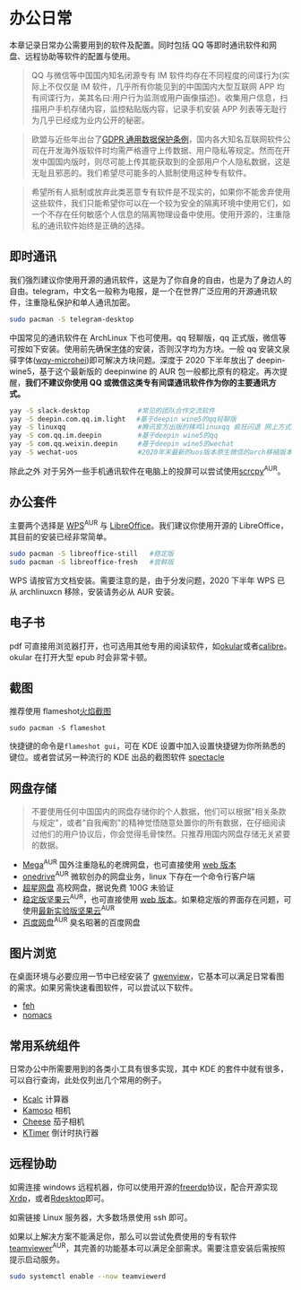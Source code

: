 # 办公日常

本章记录日常办公需要用到的软件及配置。同时包括 QQ 等即时通讯软件和网盘、远程协助等软件的配置与使用。

> QQ 与微信等中国国内知名闭源专有 IM 软件均存在不同程度的间谍行为(实际上不仅仅是 IM 软件，几乎所有你能见到的中国国内大型互联网 APP 均有间谍行为，美其名曰:用户行为监测或用户画像描述)。收集用户信息，扫描用户手机存储内容，监控粘贴版内容，记录手机安装 APP 列表等无耻行为几乎已经成为业内公开的秘密。

> 欧盟与近些年出台了[GDPR 通用数据保护条例](https://en.wikipedia.org/wiki/General_Data_Protection_Regulation)，国内各大知名互联网软件公司在开发海外版软件时均需严格遵守上传数据、用户隐私等规定。然而在开发中国国内版时，则尽可能上传其能获取到的全部用户个人隐私数据，这是无耻且邪恶的。我们希望尽可能多的人抵制使用这种专有软件。

> 希望所有人抵制或放弃此类恶意专有软件是不现实的，如果你不能舍弃使用这些软件，我们只能希望你可以在一个较为安全的隔离环境中使用它们，如一个不存在任何敏感个人信息的隔离物理设备中使用。使用开源的，注重隐私的通讯软件始终是正确的选择。

## 即时通讯

我们强烈建议你使用开源的通讯软件，这是为了你自身的自由，也是为了身边人的自由。telegram，中文名一般称为电报，是一个在世界广泛应用的开源通讯软件，注重隐私保护和单人通讯加密。

```bash
sudo pacman -S telegram-desktop
```

中国常见的通讯软件在 ArchLinux 下也可使用。qq 轻聊版，qq 正式版，微信等可按如下安装。使用前先确保[字体](https://wiki.archlinux.org/index.php/Localization/Chinese#Fonts)的安装，否则汉字均为方块。一般 qq 安装文泉驿字体([wqy-microhei](https://archlinux.org/packages/?name=wqy-microhei))即可解决方块问题。深度于 2020 下半年放出了 deepin-wine5，基于这个最新版的 deepinwine 的 AUR 包一般都比原有的稳定。再次提醒，**我们不建议你使用 QQ 或微信这类专有间谍通讯软件作为你的主要通讯方式。**

```bash
yay -S slack-desktop            #常见的团队合作交流软件
yay -S deepin.com.qq.im.light　 #基于deepin wine5的qq轻聊版
yay -S linuxqq                  #腾讯官方出版的辣鸡linuxqq 疯狂闪退 网上方式均无效 不建议安装
yay -S com.qq.im.deepin         #基于deepin wine5的qq
yay -S com.qq.weixin.deepin     #基于deepin wine5的wechat
yay -S wechat-uos               #2020年末最新的uos版本原生微信的arch移植版本
```

除此之外 对于另外一些手机通讯软件在电脑上的投屏可以尝试使用[scrcpy](https://aur.archlinux.org/packages/scrcpy/)<sup>AUR</sup>。

## 办公套件

主要两个选择是 [WPS](<https://wiki.archlinux.org/index.php/WPS_Office_(%E7%AE%80%E4%BD%93%E4%B8%AD%E6%96%87)>)<sup>AUR</sup> 与 [LibreOffice](https://wiki.archlinux.org/index.php/LibreOffice)。我们建议你使用开源的 LibreOffice， 其目前的安装已经非常简单。

```bash
sudo pacman -S libreoffice-still   #稳定版
sudo pacman -S libreoffice-fresh   #尝鲜版
```

WPS 请按官方文档安装。需要注意的是，由于分发问题，2020 下半年 WPS 已从 archlinuxcn 移除，安装请务必从 AUR 安装。

## 电子书

pdf 可直接用浏览器打开，也可选用其他专用的阅读软件，如[okular](https://archlinux.org/packages/extra/x86_64/okular/)或者[calibre](https://archlinux.org/packages/community/x86_64/calibre/)。okular 在打开大型 epub 时会非常卡顿。

## 截图

推荐使用 flameshot[火焰截图](https://www.bilibili.com/video/BV1LK4y1s7wX/)

```
sudo pacman -S flameshot
```

快捷键的命令是`flameshot gui`，可在 KDE 设置中加入设置快捷键为你所熟悉的键位。或者尝试另一种流行的 KDE 出品的截图软件 [spectacle](https://archlinux.org/packages/extra/x86_64/spectacle/)

## 网盘存储

> 不要使用任何中国国内的网盘存储你的个人数据，他们可以根据"相关条款与规定"，或者"自我阉割"的精神觉悟随意处置你的所有数据，在仔细阅读过他们的用户协议后，你会觉得毛骨悚然。只推荐用国内网盘存储无关紧要的数据。

- [Mega](https://aur.archlinux.org/packages/megasync/)<sup>AUR</sup> 国外注重隐私的老牌网盘，也可直接使用 [web 版本](https://mega.nz/fm/dashboard)
- [onedrive](https://aur.archlinux.org/packages/onedrive-abraunegg/)<sup>AUR</sup> 微软创办的网盘业务，linux 下存在一个命令行客户端
- [超星网盘](http://i.mooc.chaoxing.com/space/index?t=1600061701200) 高校网盘，据说免费 100G 未验证
- [稳定版坚果云](https://aur.archlinux.org/packages/nutstore/)<sup>AUR</sup>，也可直接使用 [web 版本](https://www.jianguoyun.com/d/home#/)。如果稳定版的界面存在问题，可使用[最新实验版坚果云](https://aur.archlinux.org/packages/nutstore-experimental/)<sup>AUR</sup>
- [百度网盘](https://aur.archlinux.org/packages/baidunetdisk-bin/)<sup>AUR</sup> 臭名昭著的百度网盘

## 图片浏览

在桌面环境与必要应用一节中已经安装了 [gwenview](https://archlinux.org/packages/extra/x86_64/gwenview/)，它基本可以满足日常看图的需求。如果另需快速看图软件，可以尝试以下软件。

- [feh](https://www.archlinux.org/packages/extra/x86_64/feh/)
- [nomacs](https://www.archlinux.org/packages/community/x86_64/nomacs/)

## 常用系统组件

日常办公中所需要用到的各类小工具有很多实现，其中 KDE 的套件中就有很多，可以自行查询，此处仅列出几个常用的例子。

- [Kcalc](https://archlinux.org/packages/extra/x86_64/kcalc/) 计算器
- [Kamoso](https://archlinux.org/packages/extra/x86_64/kamoso/) 相机
- [Cheese](https://archlinux.org/packages/extra/x86_64/kamoso/) 茄子相机
- [KTimer](https://archlinux.org/packages/extra/x86_64/ktimer/) 倒计时执行器

## 远程协助

如需连接 windows 远程机器，你可以使用开源的[freerdp](https://archlinux.org/packages/community/x86_64/freerdp/)协议，配合开源实现[Xrdp](https://wiki.archlinux.org/title/Xrdp)，或者[Rdesktop](https://wiki.archlinux.org/title/Rdesktop)即可。

如需链接 Linux 服务器，大多数场景使用 ssh 即可。

如果以上解决方案不能满足你，那么可以尝试免费使用的专有软件[teamviewer](https://aur.archlinux.org/packages/teamviewer/)<sup>AUR</sup>，其完善的功能基本可以满足全部需求。需要注意安装后需按照提示启动服务。

```bash
sudo systemctl enable --now teamviewerd
```
